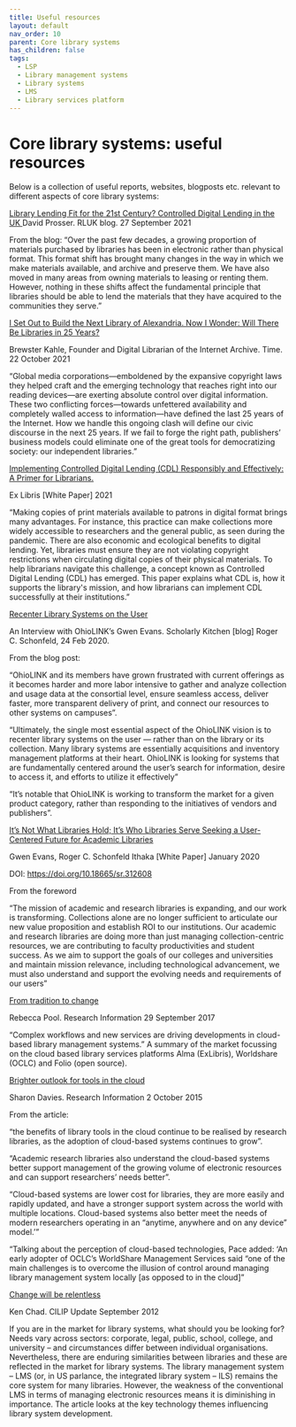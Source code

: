 ```yaml
---
title: Useful resources
layout: default
nav_order: 10
parent: Core library systems
has_children: false
tags:
  - LSP
  - Library management systems
  - Library systems
  - LMS
  - Library services platform
---
```

# Core library systems: useful resources

Below is a collection of useful reports, websites, blogposts etc. relevant to different aspects of core library systems:[](https://www.rluk.ac.uk/library-lending-fit-for-the-21st-century-controlled-digital-lending-in-the-uk/)

[Library Lending Fit for the 21st Century? Controlled Digital Lending in the UK ](https://www.rluk.ac.uk/library-lending-fit-for-the-21st-century-controlled-digital-lending-in-the-uk/)David Prosser. RLUK blog. 27 September 2021

From the blog: “Over the past few decades, a growing proportion of materials purchased by libraries has been in electronic rather than physical format. This format shift has brought many changes in the way in which we make materials available, and archive and preserve them. We have also moved in many areas from owning materials to leasing or renting them. However, nothing in these shifts affect the fundamental principle that libraries should be able to lend the materials that they have acquired to the communities they serve.”[](https://time.com/6108581/internet-archive-future-books/)

[I Set Out to Build the Next Library of Alexandria. Now I Wonder: Will There Be Libraries in 25 Years? ](https://time.com/6108581/internet-archive-future-books/)

[](https://time.com/6108581/internet-archive-future-books/)Brewster Kahle, Founder and Digital Librarian of the Internet Archive. Time. 22 October 2021

“Global media corporations—emboldened by the expansive copyright laws they helped craft and the emerging technology that reaches right into our reading devices—are exerting absolute control over digital information. These two conflicting forces—towards unfettered availability and completely walled access to information—have defined the last 25 years of the Internet. How we handle this ongoing clash will define our civic discourse in the next 25 years. If we fail to forge the right path, publishers’ business models could eliminate one of the great tools for democratizing society: our independent libraries.”[](https://page.exlibrisgroup.com/hubfs/HQ_General/Ex%20Libris%20Controlled%20Digital%20Lending%20White%20Paper.pdf?hsLang=en)

[Implementing Controlled Digital Lending (CDL) Responsibly and Effectively: A Primer for Librarians. ](https://page.exlibrisgroup.com/hubfs/HQ_General/Ex%20Libris%20Controlled%20Digital%20Lending%20White%20Paper.pdf?hsLang=en)

[](https://page.exlibrisgroup.com/hubfs/HQ_General/Ex%20Libris%20Controlled%20Digital%20Lending%20White%20Paper.pdf?hsLang=en)Ex Libris \[White Paper] 2021

“Making copies of print materials available to patrons in digital format brings many advantages. For instance, this practice can make collections more widely accessible to researchers and the general public, as seen during the pandemic. There are also economic and ecological benefits to digital lending. Yet, libraries must ensure they are not violating copyright restrictions when circulating digital copies of their physical materials. To help librarians navigate this challenge, a concept known as Controlled Digital Lending (CDL) has emerged. This paper explains what CDL is, how it supports the library's mission, and how librarians can implement CDL successfully at their institutions.”[](https://scholarlykitchen.sspnet.org/2020/02/24/recenter-library-systems-interview-ohiolinks-gwen-evans/)

[Recenter Library Systems on the User](https://scholarlykitchen.sspnet.org/2020/02/24/recenter-library-systems-interview-ohiolinks-gwen-evans/)

[](https://scholarlykitchen.sspnet.org/2020/02/24/recenter-library-systems-interview-ohiolinks-gwen-evans/)An Interview with OhioLINK’s Gwen Evans. Scholarly Kitchen \[blog] Roger C. Schonfeld, 24 Feb 2020.

From the blog post:

“OhioLINK and its members have grown frustrated with current offerings as it becomes harder and more labor intensive to gather and analyze collection and usage data at the consortial level, ensure seamless access, deliver faster, more transparent delivery of print, and connect our resources to other systems on campuses”.

“Ultimately, the single most essential aspect of the OhioLINK vision is to recenter library systems on the user — rather than on the library or its collection. Many library systems are essentially acquisitions and inventory management platforms at their heart. OhioLINK is looking for systems that are fundamentally centered around the user’s search for information, desire to access it, and efforts to utilize it effectively”

“It’s notable that OhioLINK is working to transform the market for a given product category, rather than responding to the initiatives of vendors and publishers”.

[It’s Not What Libraries Hold; It’s Who Libraries Serve Seeking a User-Centered Future for Academic Libraries](https://sr.ithaka.org/publications/its-not-what-libraries-hold-its-who-libraries-serve/)

[](https://sr.ithaka.org/publications/its-not-what-libraries-hold-its-who-libraries-serve/)Gwen Evans, Roger C. Schonfeld Ithaka \[White Paper] January 2020

DOI: https://doi.org/10.18665/sr.312608

From the foreword

“The mission of academic and research libraries is expanding, and our work is transforming. Collections alone are no longer sufficient to articulate our new value proposition and establish ROI to our institutions. Our academic and research libraries are doing more than just managing collection-centric resources, we are contributing to faculty productivities and student success. As we aim to support the goals of our colleges and universities and maintain mission relevance, including technological advancement, we must also understand and support the evolving needs and requirements of our users”[](https://www.researchinformation.info/feature/tradition-change)

[From tradition to change](https://www.researchinformation.info/feature/tradition-change)

[](https://www.researchinformation.info/feature/tradition-change)Rebecca Pool. Research Information 29 September 2017

“Complex workflows and new services are driving developments in cloud-based library management systems.” A summary of the market focussing on the cloud based library services platforms Alma (ExLibris), Worldshare (OCLC) and Folio (open source).[](https://www.researchinformation.info/feature/brighter-outlook-tools-cloud)

[Brighter outlook for tools in the cloud ](https://www.researchinformation.info/feature/brighter-outlook-tools-cloud)

[](https://www.researchinformation.info/feature/brighter-outlook-tools-cloud)Sharon Davies. Research Information 2 October 2015

From the article:

“the benefits of library tools in the cloud continue to be realised by research libraries, as the adoption of cloud-based systems continues to grow”.

“Academic research libraries also understand the cloud-based systems better support management of the growing volume of electronic resources and can support researchers’ needs better”.

“Cloud-based systems are lower cost for libraries, they are more easily and rapidly updated, and have a stronger support system across the world with multiple locations. Cloud-based systems also better meet the needs of modern researchers operating in an “anytime, anywhere and on any device” model.’”

“Talking about the perception of cloud-based technologies, Pace added: ‘An early adopter of OCLC’s WorldShare Management Services said “one of the main challenges is to overcome the illusion of control around managing library management system locally \[as opposed to in the cloud]”[](https://www.helibtech.com/_media/lms_change_will_be_relentless_cilipupdate_sept2012.pdf)

[Change will be relentless](https://www.helibtech.com/_media/lms_change_will_be_relentless_cilipupdate_sept2012.pdf)

[](https://www.helibtech.com/_media/lms_change_will_be_relentless_cilipupdate_sept2012.pdf)Ken Chad. CILIP Update September 2012

If you are in the market for library systems, what should you be looking for? Needs vary across sectors: corporate, legal, public, school, college, and university – and circumstances differ between individual organisations. Nevertheless, there are enduring similarities between libraries and these are reflected in the market for library systems. The library management system – LMS (or, in US parlance, the integrated library system – ILS) remains the core system for many libraries. However, the weakness of the conventional LMS in terms of managing electronic resources means it is diminishing in importance. The article looks at the key technology themes influencing library system development.
